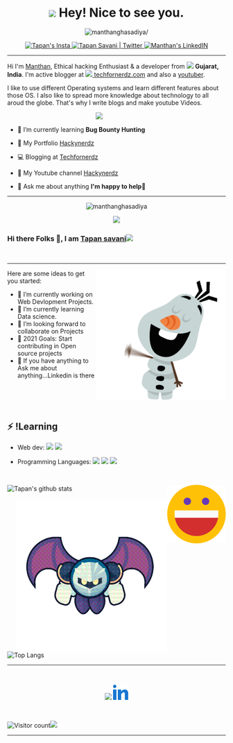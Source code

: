 
<h1 align="center"><img src="https://emojis.slackmojis.com/emojis/images/1531849430/4246/blob-sunglasses.gif?1531849430" width="30"/> Hey! Nice to see you.</h1>

<p align="center"> <img src=https://komarev.com/ghpvc/?username=manthanghasadiya alt=manthanghasadiya/> </p>

<p align="center">
<a href="https://www.instagram.com/soul_of_god17" >
  <img alt="Tapan's Insta" width="22px" src="https://raw.githubusercontent.com/peterthehan/peterthehan/master/assets/instagram.svg" />
</a>
<a href="https://twitter.com/TapanSavani">
  <img alt="Tapan Savani | Twitter" width="22px" src="https://raw.githubusercontent.com/peterthehan/peterthehan/master/assets/twitter.svg" />
</a>
<a href="https://www.linkedin.com/in/tapan-savani">
  <img alt="Manthan's LinkedIN" width="22px" src="https://raw.githubusercontent.com/peterthehan/peterthehan/master/assets/linkedin.svg" />
</a>
</p>

-----

<p>Hi I'm <a href="https://github.com/manthanghasadiya">Manthan</a>, Ethical hacking Enthusiast & a developer from <img src="/img/india.png" width="14"/> <b>Gujarat, India</b>. I'm active blogger at <a href="https://www.techfornerdz.com"><img src="/img/worldwide.png" width="14"> techfornerdz.com</a> and also a <a href="https://youtube.com/hackynerdz">youtuber</a>.</p>
<p>I like to use different Operating systems and learn different features about those OS. I also like to spread more knowledge about technology to all aroud the globe. That's why I write blogs and make youtube Videos.</p>

<img src="/img/Hacking.gif" width="300" align='right'>

<br/>

- 🌱 I’m currently learning **Bug Bounty Hunting**

- 👾 My Portfolio [Hackynerdz](https://manthanghasadiya.github.io/hackynerdz/)

- 💻 Blogging at [Techfornerdz](https://techfornerdz.com)

- 🎥 My Youtube channel [Hackynerdz](https://youtube.com/hackynerdz)

- 💬 Ask me about anything **I'm happy to help🤝**

----------

<p align="center"> 
  <img src="https://github-readme-stats.vercel.app/api?username=manthanghasadiya&show_icons=true&theme=gotham" alt="manthanghasadiya" />
<p>
<p align="center">
  <IMG SRC="https://github-readme-stats.vercel.app/api/top-langs/?username=manthanghasadiya&theme=gotham&&layout=compact"/>
<p>



### Hi there Folks 👋, I am [Tapan savani](https://stapan17.github.io/portfolio/)<img src="https://media2.giphy.com/media/KB8MHRUq55wjXVwWyl/source.gif" width="50">
<br/>
<hr>

<img src="hii.gif" width="300" align='right'>

Here are some ideas to get you started:

- 🔭 I’m currently working on Web Devlopment Projects.
- 🌱 I’m currently learning Data science.
- 👯 I’m looking forward to collaborate on Projects
- 🥅 2021 Goals: Start contributing in Open source projects
- 💬 If you have anything to Ask me about anything...Linkedin is there


<br/>
<br/>


<br/>

## ⚡ !Learning

<p align="left">
    
- Web dev:
    <a href="" alt="HTML"><img width="25px" src="https://upload.wikimedia.org/wikipedia/commons/thumb/8/80/HTML5_logo_resized.svg/1200px-HTML5_logo_resized.svg.png"></a>
    <a href="" alt="CSS"><img width="25px" src="https://upload.wikimedia.org/wikipedia/commons/thumb/d/d5/CSS3_logo_and_wordmark.svg/1200px-CSS3_logo_and_wordmark.svg.png"></a>
    <!--<a href="" alt="React"><img width="35px" src="https://cdn.worldvectorlogo.com/logos/react.svg"></a>-->
    
- Programming Languages: 
    <a href="" alt="C"><img width="35px" src="https://cdn.iconscout.com/icon/free/png-512/c-programming-569564.png"></a>
    <a href="" alt="Java"><img width="80px" src="https://logos-download.com/wp-content/uploads/2016/10/Java_logo_icon.png"></a>
    <a href="" alt="GitHub"><img width="80px" src="https://www.python.org/static/community_logos/python-logo-inkscape.svg"></a>

    
    
<!--- Data Science:
    <a href="" alt="GitHub"><img width="100px" src="https://matplotlib.org/3.2.1/_static/logo2_compressed.svg"></a>
    <a href="" alt="GitHub"><img width="100px" src="https://upload.wikimedia.org/wikipedia/commons/thumb/e/ed/Pandas_logo.svg/1200px-Pandas_logo.svg.png"></a>
    <a href="" alt="GitHub"><img width="100px" src="https://upload.wikimedia.org/wikipedia/commons/thumb/1/1a/NumPy_logo.svg/775px-NumPy_logo.svg.png"></a>-->
   
<!--- Android dev:
    <a href="" alt="GitHub"><img width="100px" src="https://upload.wikimedia.org/wikipedia/commons/1/17/Google-flutter-logo.png"></a>-->
    
   
  </p>
  <br/>


<a href="" alt="Happy" ><img width="135px" align="right" src="https://github.com/nirala96/nirala96/blob/master/happy.png"></a>

![Tapan's github stats](https://github-readme-stats.vercel.app/api?username=Stapan17&show_icons=true&theme=radical)
<br/>
<br/>
<img src="bat.gif" width="350" align='right'>
![Top Langs](https://github-readme-stats.vercel.app/api/top-langs/?username=Stapan17)
<br>
<hr>
<br>
<p align="center">
    <a href="https://stapan17.github.io/portfolio/" alt="Portfolio"><img width="120px" src="https://www.a2solutions.ae/wp-content/uploads/2015/10/portfolio.png"></a>
    <a href="https://www.linkedin.com/in/tapan-savani/" alt="Linkedin"><img width="35px" src="linkedin.png"></a>
</p>
  
<br/>

![Visitor count](https://visitor-badge.laobi.icu/badge?page_id=nirala96.nirala96)<img src="https://media.giphy.com/media/dxn6fRlTIShoeBr69N/giphy.gif" width="30">

<hr>


